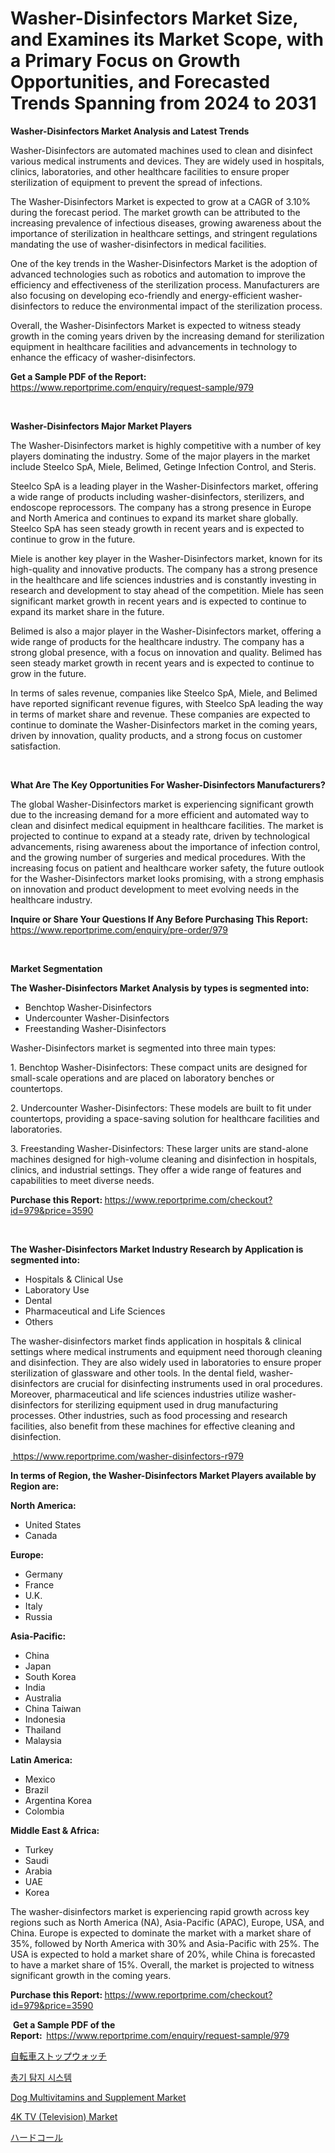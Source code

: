 <p><h1>Washer-Disinfectors Market Size, and Examines its Market Scope, with a Primary Focus on Growth Opportunities, and Forecasted Trends Spanning from 2024 to 2031</h1></p><p><strong>Washer-Disinfectors Market Analysis and Latest Trends</strong></p>
<p><p>Washer-Disinfectors are automated machines used to clean and disinfect various medical instruments and devices. They are widely used in hospitals, clinics, laboratories, and other healthcare facilities to ensure proper sterilization of equipment to prevent the spread of infections.</p><p>The Washer-Disinfectors Market is expected to grow at a CAGR of 3.10% during the forecast period. The market growth can be attributed to the increasing prevalence of infectious diseases, growing awareness about the importance of sterilization in healthcare settings, and stringent regulations mandating the use of washer-disinfectors in medical facilities.</p><p>One of the key trends in the Washer-Disinfectors Market is the adoption of advanced technologies such as robotics and automation to improve the efficiency and effectiveness of the sterilization process. Manufacturers are also focusing on developing eco-friendly and energy-efficient washer-disinfectors to reduce the environmental impact of the sterilization process.</p><p>Overall, the Washer-Disinfectors Market is expected to witness steady growth in the coming years driven by the increasing demand for sterilization equipment in healthcare facilities and advancements in technology to enhance the efficacy of washer-disinfectors.</p></p>
<p><strong>Get a Sample PDF of the Report:&nbsp;</strong> <a href="https://www.reportprime.com/enquiry/request-sample/979">https://www.reportprime.com/enquiry/request-sample/979</a></p>
<p>&nbsp;</p>
<p><strong>Washer-Disinfectors Major Market Players</strong></p>
<p><p>The Washer-Disinfectors market is highly competitive with a number of key players dominating the industry. Some of the major players in the market include Steelco SpA, Miele, Belimed, Getinge Infection Control, and Steris. </p><p>Steelco SpA is a leading player in the Washer-Disinfectors market, offering a wide range of products including washer-disinfectors, sterilizers, and endoscope reprocessors. The company has a strong presence in Europe and North America and continues to expand its market share globally. Steelco SpA has seen steady growth in recent years and is expected to continue to grow in the future.</p><p>Miele is another key player in the Washer-Disinfectors market, known for its high-quality and innovative products. The company has a strong presence in the healthcare and life sciences industries and is constantly investing in research and development to stay ahead of the competition. Miele has seen significant market growth in recent years and is expected to continue to expand its market share in the future.</p><p>Belimed is also a major player in the Washer-Disinfectors market, offering a wide range of products for the healthcare industry. The company has a strong global presence, with a focus on innovation and quality. Belimed has seen steady market growth in recent years and is expected to continue to grow in the future.</p><p>In terms of sales revenue, companies like Steelco SpA, Miele, and Belimed have reported significant revenue figures, with Steelco SpA leading the way in terms of market share and revenue. These companies are expected to continue to dominate the Washer-Disinfectors market in the coming years, driven by innovation, quality products, and a strong focus on customer satisfaction.</p></p>
<p>&nbsp;</p>
<p><strong>What Are The Key Opportunities For Washer-Disinfectors Manufacturers?</strong></p>
<p><p>The global Washer-Disinfectors market is experiencing significant growth due to the increasing demand for a more efficient and automated way to clean and disinfect medical equipment in healthcare facilities. The market is projected to continue to expand at a steady rate, driven by technological advancements, rising awareness about the importance of infection control, and the growing number of surgeries and medical procedures. With the increasing focus on patient and healthcare worker safety, the future outlook for the Washer-Disinfectors market looks promising, with a strong emphasis on innovation and product development to meet evolving needs in the healthcare industry.</p></p>
<p><strong>Inquire or Share Your Questions If Any Before Purchasing This Report:</strong> <a href="https://www.reportprime.com/enquiry/pre-order/979">https://www.reportprime.com/enquiry/pre-order/979</a></p>
<p>&nbsp;</p>
<p><strong>Market Segmentation</strong></p>
<p><strong>The Washer-Disinfectors Market Analysis by types is segmented into:</strong></p>
<p><ul><li>Benchtop Washer-Disinfectors</li><li>Undercounter Washer-Disinfectors</li><li>Freestanding Washer-Disinfectors</li></ul></p>
<p><p>Washer-Disinfectors market is segmented into three main types:</p><p>1. Benchtop Washer-Disinfectors: These compact units are designed for small-scale operations and are placed on laboratory benches or countertops.</p><p>2. Undercounter Washer-Disinfectors: These models are built to fit under countertops, providing a space-saving solution for healthcare facilities and laboratories.</p><p>3. Freestanding Washer-Disinfectors: These larger units are stand-alone machines designed for high-volume cleaning and disinfection in hospitals, clinics, and industrial settings. They offer a wide range of features and capabilities to meet diverse needs.</p></p>
<p><strong>Purchase this Report:&nbsp;</strong><a href="https://www.reportprime.com/checkout?id=979&price=3590">https://www.reportprime.com/checkout?id=979&price=3590</a></p>
<p>&nbsp;</p>
<p><strong>The Washer-Disinfectors Market Industry Research by Application is segmented into:</strong></p>
<p><ul><li>Hospitals & Clinical Use</li><li>Laboratory Use</li><li>Dental</li><li>Pharmaceutical and Life Sciences</li><li>Others</li></ul></p>
<p><p>The washer-disinfectors market finds application in hospitals & clinical settings where medical instruments and equipment need thorough cleaning and disinfection. They are also widely used in laboratories to ensure proper sterilization of glassware and other tools. In the dental field, washer-disinfectors are crucial for disinfecting instruments used in oral procedures. Moreover, pharmaceutical and life sciences industries utilize washer-disinfectors for sterilizing equipment used in drug manufacturing processes. Other industries, such as food processing and research facilities, also benefit from these machines for effective cleaning and disinfection.</p></p>
<p><a href="https://www.reportprime.com/washer-disinfectors-r979">&nbsp;https://www.reportprime.com/washer-disinfectors-r979</a></p>
<p><strong>In terms of Region, the Washer-Disinfectors Market Players available by Region are:</strong></p>
<p>
    <p> <strong> North America: </strong>
        <ul>
            <li>United States</li>
            <li>Canada</li>
        </ul>
        </p> 
    <p> <strong> Europe: </strong>
        <ul>
            <li>Germany</li>
            <li>France</li>
            <li>U.K.</li>
            <li>Italy</li>
            <li>Russia</li>
        </ul>
        </p> 
    <p> <strong> Asia-Pacific: </strong>
        <ul>
            <li>China</li>
            <li>Japan</li>
            <li>South Korea</li>
            <li>India</li>
            <li>Australia</li>
            <li>China Taiwan</li>
            <li>Indonesia</li>
            <li>Thailand</li>
            <li>Malaysia</li>
        </ul>
        </p> 
    <p> <strong> Latin America: </strong>
        <ul>
            <li>Mexico</li>
            <li>Brazil</li>
            <li>Argentina Korea</li>
            <li>Colombia</li>
        </ul>
        </p> 
    <p> <strong> Middle East & Africa: </strong>
        <ul>
            <li>Turkey</li>
            <li>Saudi</li>
            <li>Arabia</li>
            <li>UAE</li>
            <li>Korea</li>
        </ul>
    </p>
    </p>
<p><p>The washer-disinfectors market is experiencing rapid growth across key regions such as North America (NA), Asia-Pacific (APAC), Europe, USA, and China. Europe is expected to dominate the market with a market share of 35%, followed by North America with 30% and Asia-Pacific with 25%. The USA is expected to hold a market share of 20%, while China is forecasted to have a market share of 15%. Overall, the market is projected to witness significant growth in the coming years.</p></p>
<p><strong>Purchase this Report: </strong><a href="https://www.reportprime.com/checkout?id=979&price=3590">https://www.reportprime.com/checkout?id=979&price=3590</a></p>
<p>&nbsp;<strong>Get a Sample PDF of the Report:&nbsp;&nbsp;</strong><a href="https://www.reportprime.com/enquiry/request-sample/979">https://www.reportprime.com/enquiry/request-sample/979</a></p>
<p><strong></strong></p>
<p><p><a href="https://github.com/LuzHills1972/Market-Research-Report-List-1/blob/main/373499970715.md">自転車ストップウォッチ</a></p><p><a href="https://github.com/AidenReinger/Market-Research-Report-List-1/blob/main/214617168251.md">총기 탐지 시스템</a></p><p><a href="https://github.com/AndreanneHane2023/Market-Research-Report-List-1/blob/main/dog-multivitamins-and-supplement-market.md">Dog Multivitamins and Supplement Market</a></p><p><a href="https://github.com/RyleeBauch2023/Market-Research-Report-List-1/blob/main/4k-tv-television-market.md">4K TV (Television) Market</a></p><p><a href="https://github.com/FrancoWeber2023/Market-Research-Report-List-1/blob/main/197826270714.md">ハードコール</a></p></p>